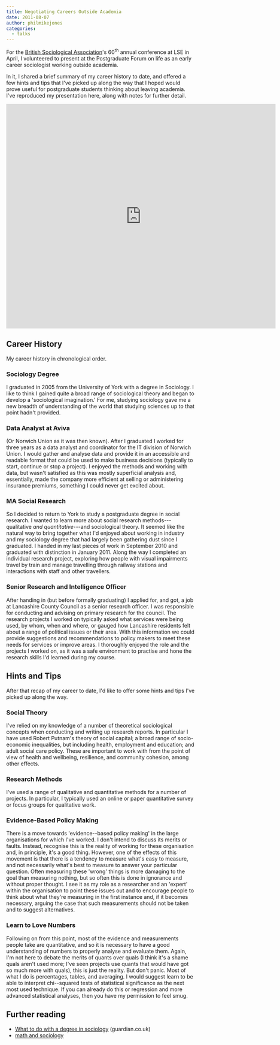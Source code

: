 ```yaml
---
title: Negotiating Careers Outside Academia
date: 2011-08-07
author: philmikejones
categories:
  - talks
---
```


For the [British Sociological Association](http://www.britsoc.co.uk/about/About.htm)'s 60<sup>th</sup> annual conference at LSE in April, I volunteered to present at the Postgraduate Forum on life as an early career sociologist working outside academia.

<!--more-->

In it, I shared a brief summary of my career history to date, and offered a few hints and tips that I've picked up along the way that I hoped would prove useful for postgraduate students thinking about leaving academia. I've reproduced my presentation here, along with notes for further detail.

<iframe id="iframe_container" webkitallowfullscreen="" mozallowfullscreen="" allowfullscreen="" src="https://prezi.com/embed/7xzzs7jfo1m_/?bgcolor=ffffff&amp;lock_to_path=1&amp;autoplay=0&amp;autohide_ctrls=0&amp;landing_data=bHVZZmNaNDBIWnNjdEVENDRhZDFNZGNIUE43MHdLNWpsdFJLb2ZHanI5Z1ZmOEtoTTNWZ1YvZDNJVERUSVlhM1dBPT0&amp;landing_sign=EWuENa0XQrdHsgs4VknoeppasUZzAhQloApebKQumkI" width="720" height="600" frameborder="0"></iframe>


## Career History

My career history in chronological order.

### Sociology Degree

I graduated in 2005 from the University of York with a degree in Sociology.
I like to think I gained quite a broad range of sociological theory and began to develop a 'sociological imagination.'
For me, studying sociology gave me a new breadth of understanding of the world that studying sciences up to that point hadn't provided.

### Data Analyst at Aviva

(Or Norwich Union as it was then known).
After I graduated I worked for three years as a data analyst and coordinator for the IT division of Norwich Union.
I would gather and analyse data and provide it in an accessible and readable format that could be used to make business decisions (typically to start, continue or stop a project).
I enjoyed the methods and working with data, but wasn't satisfied as this was mostly superficial analysis and, essentially, made the company more efficient at selling or administering insurance premiums, something I could never get excited about.

### MA Social Research

So I decided to return to York to study a postgraduate degree in social research.
I wanted to learn more about social research methods---qualitative _and quantitative_---and sociological theory.
It seemed like the natural way to bring together what I'd enjoyed about working in industry and my sociology degree that had largely been gathering dust since I graduated. 
I handed in my last pieces of work in September 2010 and graduated with distinction in January 2011.
Along the way I completed an individual research project, exploring how people with visual impairments travel by train and manage travelling through railway stations and interactions with staff and other travellers.

### Senior Research and Intelligence Officer

After handing in (but before formally graduating) I applied for, and got, a job at Lancashire County Council as a senior research officer.
I was responsible for conducting and advising on primary research for the council.
The research projects I worked on typically asked what services were being used, by whom, when and where, or gauged how Lancashire residents felt about a range of political issues or their area.
With this information we could provide suggestions and recommendations to policy makers to meet these needs for services or improve areas.
I thoroughly enjoyed the role and the projects I worked on, as it was a safe environment to practise and hone the research skills I'd learned during my course.


## Hints and Tips

After that recap of my career to date, I'd like to offer some hints and tips I've picked up along the way.

### Social Theory

I've relied on my knowledge of a number of theoretical sociological concepts when conducting and writing up research reports.
In particular I have used Robert Putnam's theory of social capital; a broad range of socio-economic inequalities, but including health, employment and education; and adult social care policy.
These are important to work with from the point of view of health and wellbeing, resilience, and community cohesion, among other effects.


### Research Methods

I've used a range of qualitative and quantitative methods for a number of projects.
In particular, I typically used an online or paper quantitative survey or focus groups for qualitative work.


### Evidence-Based Policy Making

There is a move towards 'evidence--based policy making' in the large organisations for which I've worked.
I don't intend to discuss its merits or faults.
Instead, recognise this is the reality of working for these organisation and, in principle, it's a good thing.
However, one of the effects of this movement is that there is a tendency to measure what's easy to measure, and not necessarily what's best to measure to answer your particular question.
Often measuring these 'wrong' things is more damaging to the goal than measuring nothing, but so often this is done in ignorance and without proper thought.
I see it as my role as a researcher and an 'expert' within the organisation to point these issues out and to encourage people to think about what they're measuring in the first instance and, if it becomes necessary, arguing the case that such measurements should not be taken and to suggest alternatives.


### Learn to Love Numbers

Following on from this point, most of the evidence and measurements people take are quantitative, and so it is necessary to have a good understanding of numbers to properly analyse and evaluate them.
Again, I'm not here to debate the merits of quants over quals (I think it's a shame quals aren't used more; I've seen projects use quants that would have got so much more with quals), this is just the reality.
But don't panic.
Most of what I do is percentages, tables, and averaging.
I would suggest learn to be able to interpret chi--squared tests of statistical significance as the next most used technique.
If you can already do this or regression and more advanced statistical analyses, then you have my permission to feel smug.


## Further reading

- [What to do with a degree in sociology](http://www.guardian.co.uk/money/2011/mar/19/sociology-degree) (guardian.co.uk)
- [math and sociology](http://orgtheory.wordpress.com/2011/03/02/math-and-sociology/)

